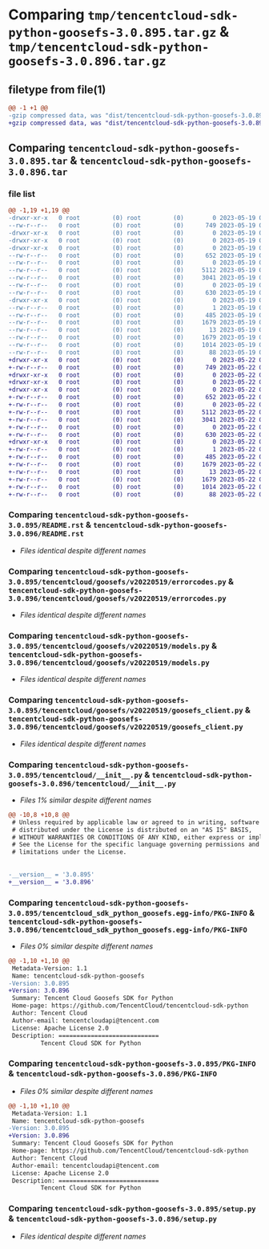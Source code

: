 # Comparing `tmp/tencentcloud-sdk-python-goosefs-3.0.895.tar.gz` & `tmp/tencentcloud-sdk-python-goosefs-3.0.896.tar.gz`

## filetype from file(1)

```diff
@@ -1 +1 @@
-gzip compressed data, was "dist/tencentcloud-sdk-python-goosefs-3.0.895.tar", last modified: Fri May 19 02:51:43 2023, max compression
+gzip compressed data, was "dist/tencentcloud-sdk-python-goosefs-3.0.896.tar", last modified: Mon May 22 00:23:50 2023, max compression
```

## Comparing `tencentcloud-sdk-python-goosefs-3.0.895.tar` & `tencentcloud-sdk-python-goosefs-3.0.896.tar`

### file list

```diff
@@ -1,19 +1,19 @@
-drwxr-xr-x   0 root         (0) root         (0)        0 2023-05-19 02:51:43.000000 tencentcloud-sdk-python-goosefs-3.0.895/
--rw-r--r--   0 root         (0) root         (0)      749 2023-05-19 02:51:43.000000 tencentcloud-sdk-python-goosefs-3.0.895/README.rst
-drwxr-xr-x   0 root         (0) root         (0)        0 2023-05-19 02:51:43.000000 tencentcloud-sdk-python-goosefs-3.0.895/tencentcloud/
-drwxr-xr-x   0 root         (0) root         (0)        0 2023-05-19 02:51:43.000000 tencentcloud-sdk-python-goosefs-3.0.895/tencentcloud/goosefs/
-drwxr-xr-x   0 root         (0) root         (0)        0 2023-05-19 02:51:43.000000 tencentcloud-sdk-python-goosefs-3.0.895/tencentcloud/goosefs/v20220519/
--rw-r--r--   0 root         (0) root         (0)      652 2023-05-19 02:51:43.000000 tencentcloud-sdk-python-goosefs-3.0.895/tencentcloud/goosefs/v20220519/errorcodes.py
--rw-r--r--   0 root         (0) root         (0)        0 2023-05-19 02:51:43.000000 tencentcloud-sdk-python-goosefs-3.0.895/tencentcloud/goosefs/v20220519/__init__.py
--rw-r--r--   0 root         (0) root         (0)     5112 2023-05-19 02:51:43.000000 tencentcloud-sdk-python-goosefs-3.0.895/tencentcloud/goosefs/v20220519/models.py
--rw-r--r--   0 root         (0) root         (0)     3041 2023-05-19 02:51:43.000000 tencentcloud-sdk-python-goosefs-3.0.895/tencentcloud/goosefs/v20220519/goosefs_client.py
--rw-r--r--   0 root         (0) root         (0)        0 2023-05-19 02:51:43.000000 tencentcloud-sdk-python-goosefs-3.0.895/tencentcloud/goosefs/__init__.py
--rw-r--r--   0 root         (0) root         (0)      630 2023-05-19 02:51:43.000000 tencentcloud-sdk-python-goosefs-3.0.895/tencentcloud/__init__.py
-drwxr-xr-x   0 root         (0) root         (0)        0 2023-05-19 02:51:43.000000 tencentcloud-sdk-python-goosefs-3.0.895/tencentcloud_sdk_python_goosefs.egg-info/
--rw-r--r--   0 root         (0) root         (0)        1 2023-05-19 02:51:43.000000 tencentcloud-sdk-python-goosefs-3.0.895/tencentcloud_sdk_python_goosefs.egg-info/dependency_links.txt
--rw-r--r--   0 root         (0) root         (0)      485 2023-05-19 02:51:43.000000 tencentcloud-sdk-python-goosefs-3.0.895/tencentcloud_sdk_python_goosefs.egg-info/SOURCES.txt
--rw-r--r--   0 root         (0) root         (0)     1679 2023-05-19 02:51:43.000000 tencentcloud-sdk-python-goosefs-3.0.895/tencentcloud_sdk_python_goosefs.egg-info/PKG-INFO
--rw-r--r--   0 root         (0) root         (0)       13 2023-05-19 02:51:43.000000 tencentcloud-sdk-python-goosefs-3.0.895/tencentcloud_sdk_python_goosefs.egg-info/top_level.txt
--rw-r--r--   0 root         (0) root         (0)     1679 2023-05-19 02:51:43.000000 tencentcloud-sdk-python-goosefs-3.0.895/PKG-INFO
--rw-r--r--   0 root         (0) root         (0)     1014 2023-05-19 02:51:43.000000 tencentcloud-sdk-python-goosefs-3.0.895/setup.py
--rw-r--r--   0 root         (0) root         (0)       88 2023-05-19 02:51:43.000000 tencentcloud-sdk-python-goosefs-3.0.895/setup.cfg
+drwxr-xr-x   0 root         (0) root         (0)        0 2023-05-22 00:23:50.000000 tencentcloud-sdk-python-goosefs-3.0.896/
+-rw-r--r--   0 root         (0) root         (0)      749 2023-05-22 00:23:50.000000 tencentcloud-sdk-python-goosefs-3.0.896/README.rst
+drwxr-xr-x   0 root         (0) root         (0)        0 2023-05-22 00:23:50.000000 tencentcloud-sdk-python-goosefs-3.0.896/tencentcloud/
+drwxr-xr-x   0 root         (0) root         (0)        0 2023-05-22 00:23:50.000000 tencentcloud-sdk-python-goosefs-3.0.896/tencentcloud/goosefs/
+drwxr-xr-x   0 root         (0) root         (0)        0 2023-05-22 00:23:50.000000 tencentcloud-sdk-python-goosefs-3.0.896/tencentcloud/goosefs/v20220519/
+-rw-r--r--   0 root         (0) root         (0)      652 2023-05-22 00:23:50.000000 tencentcloud-sdk-python-goosefs-3.0.896/tencentcloud/goosefs/v20220519/errorcodes.py
+-rw-r--r--   0 root         (0) root         (0)        0 2023-05-22 00:23:50.000000 tencentcloud-sdk-python-goosefs-3.0.896/tencentcloud/goosefs/v20220519/__init__.py
+-rw-r--r--   0 root         (0) root         (0)     5112 2023-05-22 00:23:50.000000 tencentcloud-sdk-python-goosefs-3.0.896/tencentcloud/goosefs/v20220519/models.py
+-rw-r--r--   0 root         (0) root         (0)     3041 2023-05-22 00:23:50.000000 tencentcloud-sdk-python-goosefs-3.0.896/tencentcloud/goosefs/v20220519/goosefs_client.py
+-rw-r--r--   0 root         (0) root         (0)        0 2023-05-22 00:23:50.000000 tencentcloud-sdk-python-goosefs-3.0.896/tencentcloud/goosefs/__init__.py
+-rw-r--r--   0 root         (0) root         (0)      630 2023-05-22 00:23:50.000000 tencentcloud-sdk-python-goosefs-3.0.896/tencentcloud/__init__.py
+drwxr-xr-x   0 root         (0) root         (0)        0 2023-05-22 00:23:50.000000 tencentcloud-sdk-python-goosefs-3.0.896/tencentcloud_sdk_python_goosefs.egg-info/
+-rw-r--r--   0 root         (0) root         (0)        1 2023-05-22 00:23:50.000000 tencentcloud-sdk-python-goosefs-3.0.896/tencentcloud_sdk_python_goosefs.egg-info/dependency_links.txt
+-rw-r--r--   0 root         (0) root         (0)      485 2023-05-22 00:23:50.000000 tencentcloud-sdk-python-goosefs-3.0.896/tencentcloud_sdk_python_goosefs.egg-info/SOURCES.txt
+-rw-r--r--   0 root         (0) root         (0)     1679 2023-05-22 00:23:50.000000 tencentcloud-sdk-python-goosefs-3.0.896/tencentcloud_sdk_python_goosefs.egg-info/PKG-INFO
+-rw-r--r--   0 root         (0) root         (0)       13 2023-05-22 00:23:50.000000 tencentcloud-sdk-python-goosefs-3.0.896/tencentcloud_sdk_python_goosefs.egg-info/top_level.txt
+-rw-r--r--   0 root         (0) root         (0)     1679 2023-05-22 00:23:50.000000 tencentcloud-sdk-python-goosefs-3.0.896/PKG-INFO
+-rw-r--r--   0 root         (0) root         (0)     1014 2023-05-22 00:23:50.000000 tencentcloud-sdk-python-goosefs-3.0.896/setup.py
+-rw-r--r--   0 root         (0) root         (0)       88 2023-05-22 00:23:50.000000 tencentcloud-sdk-python-goosefs-3.0.896/setup.cfg
```

### Comparing `tencentcloud-sdk-python-goosefs-3.0.895/README.rst` & `tencentcloud-sdk-python-goosefs-3.0.896/README.rst`

 * *Files identical despite different names*

### Comparing `tencentcloud-sdk-python-goosefs-3.0.895/tencentcloud/goosefs/v20220519/errorcodes.py` & `tencentcloud-sdk-python-goosefs-3.0.896/tencentcloud/goosefs/v20220519/errorcodes.py`

 * *Files identical despite different names*

### Comparing `tencentcloud-sdk-python-goosefs-3.0.895/tencentcloud/goosefs/v20220519/models.py` & `tencentcloud-sdk-python-goosefs-3.0.896/tencentcloud/goosefs/v20220519/models.py`

 * *Files identical despite different names*

### Comparing `tencentcloud-sdk-python-goosefs-3.0.895/tencentcloud/goosefs/v20220519/goosefs_client.py` & `tencentcloud-sdk-python-goosefs-3.0.896/tencentcloud/goosefs/v20220519/goosefs_client.py`

 * *Files identical despite different names*

### Comparing `tencentcloud-sdk-python-goosefs-3.0.895/tencentcloud/__init__.py` & `tencentcloud-sdk-python-goosefs-3.0.896/tencentcloud/__init__.py`

 * *Files 1% similar despite different names*

```diff
@@ -10,8 +10,8 @@
 # Unless required by applicable law or agreed to in writing, software
 # distributed under the License is distributed on an "AS IS" BASIS,
 # WITHOUT WARRANTIES OR CONDITIONS OF ANY KIND, either express or implied.
 # See the License for the specific language governing permissions and
 # limitations under the License.
 
 
-__version__ = '3.0.895'
+__version__ = '3.0.896'
```

### Comparing `tencentcloud-sdk-python-goosefs-3.0.895/tencentcloud_sdk_python_goosefs.egg-info/PKG-INFO` & `tencentcloud-sdk-python-goosefs-3.0.896/tencentcloud_sdk_python_goosefs.egg-info/PKG-INFO`

 * *Files 0% similar despite different names*

```diff
@@ -1,10 +1,10 @@
 Metadata-Version: 1.1
 Name: tencentcloud-sdk-python-goosefs
-Version: 3.0.895
+Version: 3.0.896
 Summary: Tencent Cloud Goosefs SDK for Python
 Home-page: https://github.com/TencentCloud/tencentcloud-sdk-python
 Author: Tencent Cloud
 Author-email: tencentcloudapi@tencent.com
 License: Apache License 2.0
 Description: ============================
         Tencent Cloud SDK for Python
```

### Comparing `tencentcloud-sdk-python-goosefs-3.0.895/PKG-INFO` & `tencentcloud-sdk-python-goosefs-3.0.896/PKG-INFO`

 * *Files 0% similar despite different names*

```diff
@@ -1,10 +1,10 @@
 Metadata-Version: 1.1
 Name: tencentcloud-sdk-python-goosefs
-Version: 3.0.895
+Version: 3.0.896
 Summary: Tencent Cloud Goosefs SDK for Python
 Home-page: https://github.com/TencentCloud/tencentcloud-sdk-python
 Author: Tencent Cloud
 Author-email: tencentcloudapi@tencent.com
 License: Apache License 2.0
 Description: ============================
         Tencent Cloud SDK for Python
```

### Comparing `tencentcloud-sdk-python-goosefs-3.0.895/setup.py` & `tencentcloud-sdk-python-goosefs-3.0.896/setup.py`

 * *Files identical despite different names*

